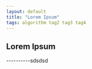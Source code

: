 ```yaml
---
layout: default
title: "Lorem Ipsum"
tags: algorithm tag2 tag3 tag4
---
```


## Lorem Ipsum

----------sdsdsd